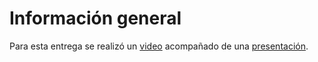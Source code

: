 # Información general

Para esta entrega se realizó un [video](https://youtu.be/Hdc_K7mauvs) acompañado de una [presentación](https://www.canva.com/design/DAGIE9YdZ8E/cP2ZF6MIGzLLXkWILIwffg/edit?utm_content=DAGIE9YdZ8E&utm_campaign=designshare&utm_medium=link2&utm_source=sharebutton).